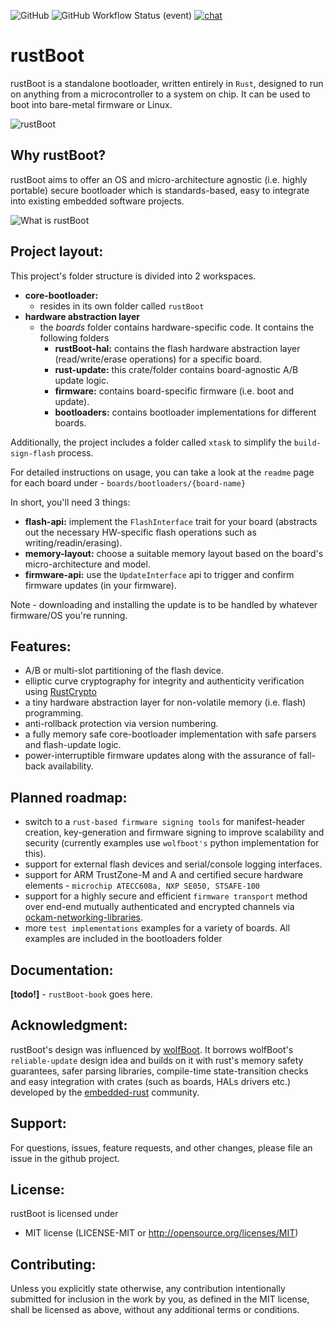 ![GitHub](https://img.shields.io/github/license/nihalpasham/rustBoot) ![GitHub Workflow Status (event)](https://img.shields.io/github/workflow/status/nihalpasham/rustBoot/ci) [![chat](https://img.shields.io/badge/chat-rustBoot%3Amatrix.org-brightgreen)](https://matrix.to/#/#rustBoot:matrix.org)
# rustBoot 
rustBoot is a standalone bootloader, written entirely in `Rust`, designed to run on anything from a microcontroller to a system on chip. It can be used to boot into bare-metal firmware or Linux.

![rustBoot](https://user-images.githubusercontent.com/20253082/131207587-5c0caba7-f70a-4062-bd53-5035fd6df668.png "rustBoot - Just a secure bootloader and nothing more!")

## Why rustBoot?

rustBoot aims to offer an OS and micro-architecture agnostic (i.e. highly portable) secure bootloader which is standards-based, easy to integrate into existing embedded software projects.

![What is rustBoot](https://user-images.githubusercontent.com/20253082/131283947-98b77b33-65e9-4a6a-b554-4ec6fb4813c2.png "So, how does rustBoot help")

## Project layout:

This project's folder structure is divided into 2 workspaces.
- **core-bootloader:** 
    - resides in its own folder called `rustBoot`
- **hardware abstraction layer**
    - the *boards* folder contains hardware-specific code. It contains the following folders
        - **rustBoot-hal:** contains the flash hardware abstraction layer (read/write/erase operations) for a specific board.
        - **rust-update:** this crate/folder contains board-agnostic A/B update logic.
        - **firmware:** contains board-specific firmware (i.e. boot and update).
        - **bootloaders:** contains bootloader implementations for different boards.

Additionally, the project includes a folder called `xtask` to simplify the `build-sign-flash` process.

For detailed instructions on usage, you can take a look at the `readme` page for each board under - `boards/bootloaders/{board-name}`

In short, you'll need 3 things:
- **flash-api:** implement the `FlashInterface` trait for your board (abstracts out the necessary HW-specific flash operations such as writing/readin/erasing). 
- **memory-layout:** choose a suitable memory layout based on the board's micro-architecture and model. 
- **firmware-api:** use the `UpdateInterface` api to trigger and confirm firmware updates (in your firmware). 

Note - downloading and installing the update is to be handled by whatever firmware/OS you're running.

## Features:

- A/B or multi-slot partitioning of the flash device. 
- elliptic curve cryptography for integrity and authenticity verification using [RustCrypto](https://github.com/RustCrypto) 
- a tiny hardware abstraction layer for non-volatile memory (i.e. flash) programming.
- anti-rollback protection via version numbering. 
- a fully memory safe core-bootloader implementation with safe parsers and flash-update logic.
- power-interruptible firmware updates along with the assurance of fall-back availability.

## Planned roadmap:

- switch to a `rust-based firmware signing tools` for manifest-header creation, key-generation and firmware signing to improve scalability and security (currently examples use `wolfboot's` python implementation for this).
- support for external flash devices and serial/console logging interfaces.
- support for ARM TrustZone-M and A and certified secure hardware elements - `microchip ATECC608a, NXP SE050, STSAFE-100`
- support for a highly secure and efficient `firmware transport` method over end-end mutually authenticated and encrypted channels via [ockam-networking-libraries](https://github.com/ockam-network/ockam/tree/develop/documentation/use-cases/end-to-end-encryption-with-rust#readme).
- more `test implementations` examples for a variety of boards. All examples are included in the bootloaders folder

## Documentation:

**[todo!]** - `rustBoot-book` goes here.

## Acknowledgment: 

rustBoot's design was influenced by [wolfBoot](https://github.com/wolfSSL/wolfBoot). It borrows wolfBoot's `reliable-update` design idea and builds on it with rust's memory safety guarantees, safer parsing libraries, compile-time state-transition checks and easy integration with crates (such as boards, HALs drivers etc.) developed by the [embedded-rust](https://crates.io/categories/embedded) community.

## Support:

For questions, issues, feature requests, and other changes, please file an issue in the github project.

## License:

rustBoot is licensed under 
 
* MIT license (LICENSE-MIT or http://opensource.org/licenses/MIT)

## Contributing:
Unless you explicitly state otherwise, any contribution intentionally submitted for inclusion in the work by you, as defined in the MIT license, shall be licensed as above, without any additional terms or conditions.